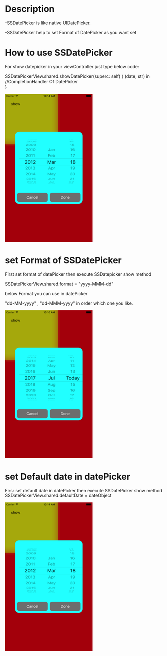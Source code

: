 # Description

-SSDatePicker is like native UIDatePicker. 

-SSDatePicker help to set Format of DatePicker as you want set


# How to use SSDatePicker

For show datepicker in your viewController just type below code:

  SSDatePickerView.shared.showDatePicker(superc: self) { (date, str) in
    //CompletionHandler Of DatePicker            
  }
  
  <img src="https://github.com/SakirSherasiya/SSDatePicker/blob/master/ScreenShot/Simulator%20Screen%20Shot%2014-Jul-2017,%2010.14.07%20AM.png" width="280" height ="475">


# set Format of SSDatePicker

First set format of datePicker then execute SSDatepicker show method

  SSDatePickerView.shared.format = "yyyy-MMM-dd"
  
  below Format you can use in datePicker
  
  "dd-MM-yyyy" , "dd-MMM-yyyy" in order which one you like.
 
  <img src="https://github.com/SakirSherasiya/SSDatePicker/blob/master/ScreenShot/Simulator%20Screen%20Shot%2014-Jul-2017,%2010.10.50%20AM.png" width="280" height ="475">
  
# set Default date in datePicker

Firsr set default date in datePicker then execute SSDatePicker show method
  SSDatePickerView.shared.defaultDate = dateObject

  <img src="https://github.com/SakirSherasiya/SSDatePicker/blob/master/ScreenShot/Simulator%20Screen%20Shot%2014-Jul-2017,%2010.14.07%20AM.png" width="280" height ="475">


  
